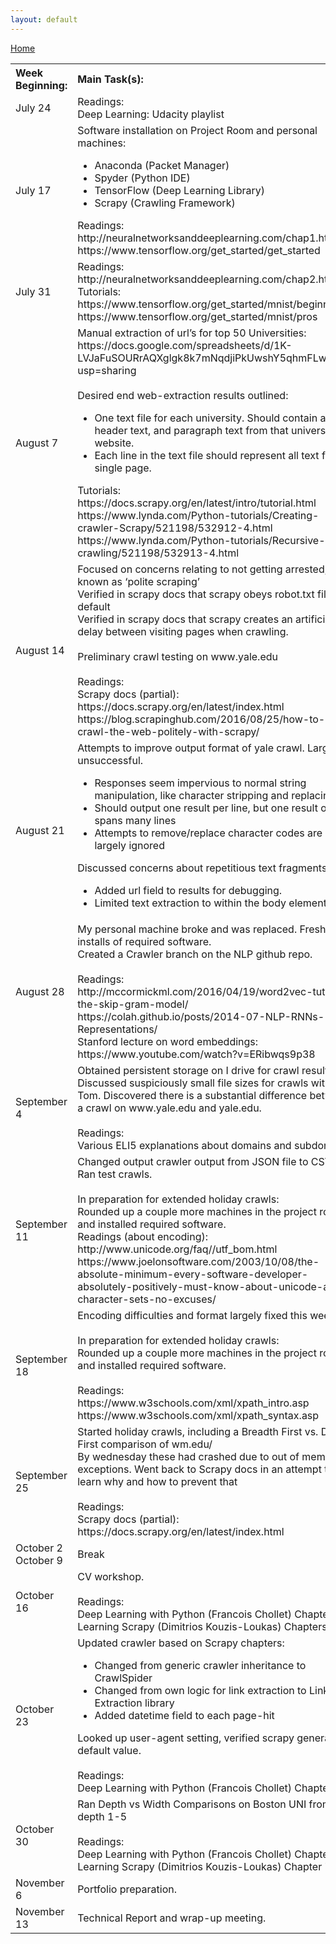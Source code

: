 ```yaml
---
layout: default
---
```

[Home](https://stephgarland.github.io/NLP-Portfolio)

<table>
  <tbody>
    <tr>
      <th align="left">Week Beginning:</th>
      <th align="left">Main Task(s):</th>
    </tr>
    <tr>
      <td>July 24</td>
      <td>Readings: <br> 
          Deep Learning: Udacity playlist</td>
    </tr>
    <tr>
      <td>July 17</td>
      <td>Software installation on Project Room and personal machines:
        <ul>
          <li>Anaconda (Packet Manager)</li>
          <li>Spyder (Python IDE)</li>
          <li>TensorFlow (Deep Learning Library)</li>
          <li>Scrapy (Crawling Framework)</li>
        </ul>
        Readings:<br> 
          http://neuralnetworksanddeeplearning.com/chap1.html<br>
          https://www.tensorflow.org/get_started/get_started
      </td>
    </tr>
    <tr>
      <td>July 31</td>
      <td>
        Readings:<br> 
          http://neuralnetworksanddeeplearning.com/chap2.html<br>
         Tutorials: <br>
          https://www.tensorflow.org/get_started/mnist/beginners<br>
          https://www.tensorflow.org/get_started/mnist/pros<br>
      </td>
    </tr>
    <tr>
      <td>August 7</td>
      <td>
        Manual extraction of url’s for top 50 Universities:<br>
        https://docs.google.com/spreadsheets/d/1K-LVJaFuSOURrAQXglgk8k7mNqdjiPkUwshY5qhmFLw/edit?usp=sharing <br><br>
        Desired end web-extraction results outlined:<br>
        <ul>
          <li>One text file for each university. Should contain all header text, and paragraph text from that university’s website.</li>
          <li>Each line in the text file should represent all text from a single page.</li>
        </ul>
        Tutorials:<br>
          https://docs.scrapy.org/en/latest/intro/tutorial.html<br>
          https://www.lynda.com/Python-tutorials/Creating-crawler-Scrapy/521198/532912-4.html<br>
          https://www.lynda.com/Python-tutorials/Recursive-crawling/521198/532913-4.html<br>
      </td>
    </tr>
    <tr>
      <td>August 14</td>
      <td>
        Focused on concerns relating to not getting arrested, also known as ‘polite scraping’<br>
        Verified in scrapy docs that scrapy obeys robot.txt files by default<br>
        Verified in scrapy docs that scrapy creates an artificial delay between visiting pages when crawling.<br><br>
        Preliminary crawl testing on www.yale.edu<br><br>
        Readings:<br> 
          Scrapy docs (partial): https://docs.scrapy.org/en/latest/index.html<br>
          https://blog.scrapinghub.com/2016/08/25/how-to-crawl-the-web-politely-with-scrapy/<br>
      </td>
    </tr>
    <tr>
      <td>August 21</td>
      <td>
        Attempts to improve output format of yale crawl. Largely unsuccessful. <br>
        <ul>
          <li>Responses seem impervious to normal string manipulation, like character stripping and replacing</li>
          <li>Should output one result per line, but one result often spans many lines</li>
          <li>Attempts to remove/replace character codes are largely ignored</li>
        </ul>
       Discussed concerns about repetitious text fragments.<br>
       <ul>
        <li>Added url field to results for debugging. </li>
        <li>Limited text extraction to within the body element only</li>
       </ul>
      </td>
    </tr>
    <tr>
      <td>August 28</td>
      <td>
        My personal machine broke and was replaced. Fresh installs of required software.<br>
        Created a Crawler branch on the NLP github repo.<br><br>
        Readings:<br> 
          http://mccormickml.com/2016/04/19/word2vec-tutorial-the-skip-gram-model/ <br>
          https://colah.github.io/posts/2014-07-NLP-RNNs-Representations/ <br>
          Stanford lecture on word embeddings: https://www.youtube.com/watch?v=ERibwqs9p38 <br>
      </td>
    </tr>
    <tr>
      <td>September 4</td>
      <td>
        Obtained persistent storage on I drive for crawl results.<br>
        Discussed suspiciously small file sizes for crawls with Tom. Discovered there is a substantial difference between a crawl on www.yale.edu and yale.edu. <br><br>
        Readings:<br> 
          Various ELI5 explanations about domains and subdomains
      </td>
    </tr>
    <tr>
      <td>September 11</td>
      <td>
        Changed output crawler output from JSON file to CSV. Ran test crawls.<br><br>
        In preparation for extended holiday crawls:<br>
        Rounded up a couple more machines in the project room and installed required software. <br>
        Readings (about encoding):<br> 
          http://www.unicode.org/faq//utf_bom.html <br>
          https://www.joelonsoftware.com/2003/10/08/the-absolute-minimum-every-software-developer-absolutely-positively-must-know-about-unicode-and-character-sets-no-excuses/
      </td>
    </tr>
    <tr>
      <td>September 18</td>
      <td>
        Encoding difficulties and format largely fixed this week.<br><br>
        In preparation for extended holiday crawls:<br>
        Rounded up a couple more machines in the project room and installed required software. <br><br>
        Readings:<br> 
        https://www.w3schools.com/xml/xpath_intro.asp <br>
        https://www.w3schools.com/xml/xpath_syntax.asp <br>
      </td>
    </tr>
     <tr>
      <td>September 25</td>
      <td>
        Started holiday crawls, including a Breadth First vs. Deep First comparison of wm.edu/<br>
        By wednesday these had crashed due to out of memory exceptions. Went back to Scrapy docs in an attempt to learn why and how to prevent that<br><br>
        Readings:<br> 
        Scrapy docs (partial): https://docs.scrapy.org/en/latest/index.html
      </td>
    </tr>
    <tr>
      <td>October 2<br>October 9</td>
      <td>
          Break
      </td>
    </tr>
    <tr>
      <td>October 16</td>
      <td>
          CV workshop.<br><br>
          Readings:<br>
          Deep Learning with Python (Francois Chollet) Chapter 1<br>
          Learning Scrapy (Dimitrios Kouzis-Loukas) Chapters 1-3
      </td>
    </tr>
    <tr>
      <td>October 23</td>
      <td>
          Updated crawler based on Scrapy chapters:
          <ul>
            <li>Changed from generic crawler inheritance to CrawlSpider </li>
            <li>Changed from own logic for link extraction to Link Extraction library</li>
            <li>Added datetime field to each page-hit</li>
          </ul>
          Looked up user-agent setting, verified scrapy generates a default value.<br><br>
          Readings:<br>
          Deep Learning with Python (Francois Chollet) Chapter 2
      </td>
    </tr>
    <tr>
      <td>October 30</td>
      <td>
          Ran Depth vs Width Comparisons on Boston UNI from depth 1-5<br><br>
          Readings:<br>
          Deep Learning with Python (Francois Chollet) Chapter 3<br>
          Learning Scrapy (Dimitrios Kouzis-Loukas) Chapter 7
      </td>
    </tr>
    <tr>
      <td>November 6</td>
      <td>
        Portfolio preparation.
      </td>
    </tr>
    <tr>
      <td>November 13</td>
      <td>
        Technical Report and wrap-up meeting.
      </td>
    </tr>
    

  </tbody>
</table>

